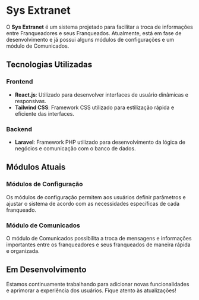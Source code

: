 # Sys Extranet

O **Sys Extranet** é um sistema projetado para facilitar a troca de informações entre Franqueadores e seus Franqueados. Atualmente, está em fase de desenvolvimento e já possui alguns módulos de configurações e um módulo de Comunicados.

## Tecnologias Utilizadas

### Frontend

- **React.js**: Utilizado para desenvolver interfaces de usuário dinâmicas e responsivas.
- **Tailwind CSS**: Framework CSS utilizado para estilização rápida e eficiente das interfaces.

### Backend

- **Laravel**: Framework PHP utilizado para desenvolvimento da lógica de negócios e comunicação com o banco de dados.

## Módulos Atuais

### Módulos de Configuração

Os módulos de configuração permitem aos usuários definir parâmetros e ajustar o sistema de acordo com as necessidades específicas de cada franqueado.

### Módulo de Comunicados

O módulo de Comunicados possibilita a troca de mensagens e informações importantes entre os franqueadores e seus franqueados de maneira rápida e organizada.

## Em Desenvolvimento

Estamos continuamente trabalhando para adicionar novas funcionalidades e aprimorar a experiência dos usuários. Fique atento às atualizações!

